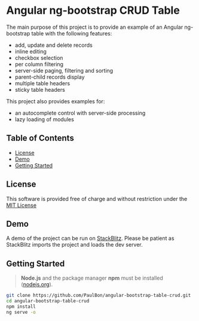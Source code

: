 # Angular ng-bootstrap CRUD Table

The main purpose of this project is to provide an example of an Angular ng-bootstrap table with the following features:

- add, update and delete records
- inline editing
- checkbox selection
- per column filtering
- server-side paging, filtering and sorting
- parent-child records display
- multiple table headers
- sticky table headers

This project also provides examples for:

- an autocomplete control with server-side processing
- lazy loading of modules

## Table of Contents

* [License](#license)
* [Demo](#demo)
* [Getting Started](#getting-started)

## License

This software is provided free of charge and without restriction under the [MIT License](LICENSE)

## Demo

A demo of the project can be run on [StackBlitz](https://stackblitz.com/github/PaulBon/angular-bootstrap-table-crud). Please be patient as StackBlitz imports the project and loads the dev server.

## Getting Started

> **Node.js** and the package manager **npm** must be installed ([nodejs.org](https://nodejs.org/en/)).

```bash
git clone https://github.com/PaulBon/angular-bootstrap-table-crud.git
cd angular-bootstrap-table-crud
npm install
ng serve -o
```
